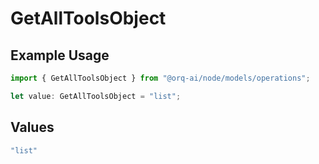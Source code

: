 # GetAllToolsObject

## Example Usage

```typescript
import { GetAllToolsObject } from "@orq-ai/node/models/operations";

let value: GetAllToolsObject = "list";
```

## Values

```typescript
"list"
```